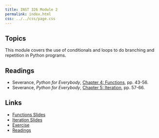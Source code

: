 ```yaml
---
title: INST 326 Module 2
permalink: index.html
css: ../../css/page.css
---
```


## Topics

This module covers the use of conditionals and loops to do branching and repetition in Python programs.

## Readings

- Severance, _Python for Everybody_, [Chapter 4: Functions](https://www.py4e.com/html3/04-functions), pp.  43-56.
- Severance, _Python for Everybody_, [Chapter 5: Iteration](https://www.py4e.com/html3/05-iterations), pp.  57-66.

## Links

* [Functions Slides](functions.html)
* [Iteration Slides](iteration.html)
* [Exercise](exercise.html)
* [Readings](readings.html)
